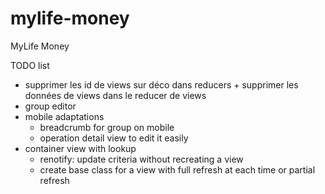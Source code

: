 # mylife-money
MyLife Money

TODO list
 - supprimer les id de views sur déco dans reducers + supprimer les données de views dans le reducer de views
 - group editor
 - mobile adaptations
   - breadcrumb for group on mobile
   - operation detail view to edit it easily
 - container view with lookup
   - renotify: update criteria without recreating a view
   - create base class for a view with full refresh at each time or partial refresh
